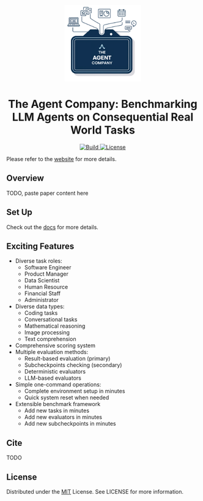 <a name="readme-top"></a>

<div align="center">
  <img src="./docs/TAC_logo.png" alt="Logo" width="200">
  <h1 align="center">The Agent Company: Benchmarking LLM Agents on Consequential Real World Tasks</h1>
</div>


<p align="center">
    <a href="https://www.python.org/">
        <img alt="Build" src="https://img.shields.io/badge/Python-3.12+-1f425f.svg?color=purple">
    </a>
    <a href="https://github.com/TheAgentCompany/TheAgentCompany/blob/main/LICENSE">
        <img alt="License" src="https://img.shields.io/badge/License-MIT-blue">
    </a>
</p>


Please refer to the [website]([./docs/paper.pdf](https://the-agent-company.com/)) for more details.

## Overview
TODO, paste paper content here


## Set Up
Check out the [docs](./docs/SETUP.md) for more details.

## Exciting Features

- Diverse task roles:
  - Software Engineer
  - Product Manager
  - Data Scientist
  - Human Resource
  - Financial Staff
  - Administrator
- Diverse data types:
  - Coding tasks
  - Conversational tasks
  - Mathematical reasoning
  - Image processing
  - Text comprehension
- Comprehensive scoring system
- Multiple evaluation methods:
  - Result-based evaluation (primary)
  - Subcheckpoints checking (secondary)
  - Deterministic evaluators
  - LLM-based evaluators
- Simple one-command operations:
  - Complete environment setup in minutes
  - Quick system reset when needed
- Extensible benchmark framework
  - Add new tasks in minutes
  - Add new evaluators in minutes
  - Add new subcheckpoints in minutes


## Cite
TODO

## License
Distributed under the [MIT](./LICENSE) License. See LICENSE for more information.
